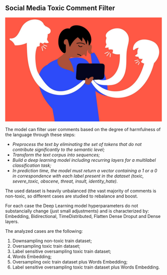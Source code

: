 ## Social Media Toxic Comment Filter

![image](images/1_uNuqMEaEiKfuNJ2biWmEUw.jpg)

The model can filter user comments based on the degree of harmfulness of the language through these steps:
* _Preprocess the text by eliminating the set of tokens that do not contribute significantly to the semantic level;_
* _Transform the text corpus into sequences;_
* _Build a deep learning model including recurring layers for a multilabel classification task;_
* _In prediction time, the model must return a vector containing a 1 or a 0 in correspondence with each label present in the dataset (toxic, severe_toxic, obscene, threat, insult, identity_hate)._

The used dataset is heavily unbalanced (the vast majority of comments is non-toxic, so different cases are studied to rebalance and boost.

For each case the Deep Learning model hyperparameters do not substancially change (just small adjustments) and is characterized by: 
Embedding, Bidirectional, TimeDistributed, Flatten Dense Droput and Dense layers.

The analyzed cases are the following:

1. Downsampling non-toxic train dataset;
2. Oversampling toxic train dataset;
3. Label sensitive oversampling toxic train dataset;
4. Words Embedding;
5. Oversampling oxic train dataset plus Words Embedding;
6. Label sensitive oversampling toxic train dataset plus Words Embedding.
